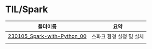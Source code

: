 # TIL/Spark

| 폴더이름                                                                                                          | 요약             |
| ------------------------------------------------------------------------------------------------------------- | -------------- |
| [230105_Spark-with-Python_00](https://github.com/seho27060/TIL/tree/master/Spark/230105_Spark-with-Python_00) | 스파크 환경 설정 및 설치 |
|                                                                                                               |                |
